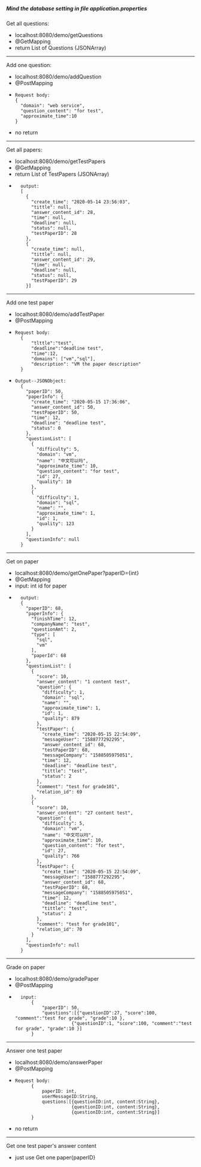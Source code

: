 ##### Mind the database setting in file *application.properties*

Get all questions:
- localhost:8080/demo/getQuestions
- @GetMapping
- return List of Questions (JSONArray)
---
Add one question:
- localhost:8080/demo/addQuestion
- @PostMapping
-     Request body:
      {
        "domain": "web service",
        "question_content": "for test",
        "approximate_time":10
      }
- no return
---

Get all papers:
- localhost:8080/demo/getTestPapers
- @GetMapping
- return List of TestPapers (JSONArray)
-       output:
        [
          {
            "create_time": "2020-05-14 23:56:03",
            "tittle": null,
            "answer_content_id": 28,
            "time": null,
            "deadline": null,
            "status": null,
            "testPaperID": 28
          },
          {
            "create_time": null,
            "tittle": null,
            "answer_content_id": 29,
            "time": null,
            "deadline": null,
            "status": null,
            "testPaperID": 29
          }]
---

Add one test paper
- localhost:8080/demo/addTestPaper
- @PostMapping
-     Request body:
        {
            "tlttle":"test",
            "deadline":"deadline test",
            "time":12,
            "domains": ["vm","sql"],
            "description": "VM the paper description"
        }

-     Output--JSONObject:
        {
          "paperID": 50,
          "paperInfo": {
            "create_time": "2020-05-15 17:36:06",
            "answer_content_id": 50,
            "testPaperID": 50,
            "time": 12,
            "deadline": "deadline test",
            "status": 0
          },
          "questionList": [
            {
              "difficulty": 5,
              "domain": "vm",
              "name": "中文可以吗",
              "approximate_time": 10,
              "question_content": "for test",
              "id": 27,
              "quality": 10
            },
            {
              "difficulty": 1,
              "domain": "sql",
              "name": "",
              "approximate_time": 1,
              "id": 1,
              "quality": 123
            }
          ],
          "questionInfo": null
        }
---
Get on paper
- localhost:8080/demo/getOnePaper?paperID={int}
- @GetMapping
- input: int id for paper
-       output:
        {
          "paperID": 68,
          "paperInfo": {
            "finishTime": 12,
            "companyName": "test",
            "questionAmt": 2,
            "type": [
              "sql",
              "vm"
            ],
            "paperId": 68
          },
          "questionList": [
            {
              "score": 10,
              "answer_content": "1 content test",
              "question": {
                "difficulty": 1,
                "domain": "sql",
                "name": "",
                "approximate_time": 1,
                "id": 1,
                "quality": 879
              },
              "testPaper": {
                "create_time": "2020-05-15 22:54:09",
                "messageUser": "1588777292295",
                "answer_content_id": 68,
                "testPaperID": 68,
                "messageCompany": "1588505975051",
                "time": 12,
                "deadline": "deadline test",
                "tittle": "test",
                "status": 2
              },
              "comment": "test for grade101",
              "relation_id": 69
            },
            {
              "score": 10,
              "answer_content": "27 content test",
              "question": {
                "difficulty": 5,
                "domain": "vm",
                "name": "中文可以吗",
                "approximate_time": 10,
                "question_content": "for test",
                "id": 27,
                "quality": 766
              },
              "testPaper": {
                "create_time": "2020-05-15 22:54:09",
                "messageUser": "1588777292295",
                "answer_content_id": 68,
                "testPaperID": 68,
                "messageCompany": "1588505975051",
                "time": 12,
                "deadline": "deadline test",
                "tittle": "test",
                "status": 2
              },
              "comment": "test for grade101",
              "relation_id": 70
            }
          ],
          "questionInfo": null
        }
---
Grade on paper
- localhost:8080/demo/gradePaper
- @PostMapping
-       input:
            {
                "paperID": 50,
                "questions":[{"questionID":27, "score":100, "comment":"test for grade", "grade":10 },
                           {"questionID":1, "score":100, "comment":"test for grade", "grade":10 }]
            }
---
Answer one test paper
- localhost:8080/demo/answerPaper
- @PostMapping
-     Request body:
            {
                paperID: int,
                userMessageID:String,
                questions:[{questionID:int, content:String},
                           {questionID:int, content:String},
                           {questionID:int, content:String}]
            }
- no return 
-----
Get one test paper's answer content
- just use Get one paper{paperID}
